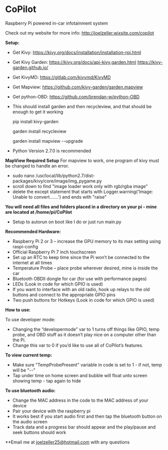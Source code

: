 # CoPilot
Raspberry Pi powered in-car infotainment system

Check out my website for more info: http://joelzeller.wixsite.com/copilot

**Setup:**
-	Get Kivy: https://kivy.org/docs/installation/installation-rpi.html
-	Get Kivy Garden: https://kivy.org/docs/api-kivy.garden.html 
			 https://kivy-garden.github.io/
-	Get KivyMD: https://gitlab.com/kivymd/KivyMD
-	Get Mapview: https://github.com/kivy-garden/garden.mapview 	
-	Get python-OBD: https://github.com/brendan-w/python-OBD

-	This should install garden and then recycleview, and that should be enough to get it working
	
	pip install kivy-garden
	
	garden install recycleview
	
	garden install mapview --upgrade

-	Python Version 2.7.0 is recommended

**MapView Required Setup**
For mapview to work, one program of kivy must be changed to handle an error.
-	sudo nano /usr/local/lib/python2.7/dist-packages/kivy/core/image/img_pygame.py
-	scroll down to find "image loader work only with rgb/rgba image"
-	delete the except statement that starts with Logger.warning('Image: Unable to convert.......') and ends with "raise"

**You will need all files and folders placed in a directory on your pi - mine are located at /home/pi/CoPilot**

-	Setup to autorun on boot like I do or just run main.py

**Recommended Hardware:**

- Raspberry Pi 2 or 3 – increase the GPU memory to its max setting using raspi-config 
- Official Raspberry Pi 7 inch touchscreen
- Set up an RTC to keep time since the Pi won’t be connected to the internet at all times
- Temperature Probe – place probe wherever desired, mine is inside the car
- Bluetooth OBDII dongle for car (for use with performance pages)
- LEDs (Look in code for which GPIO is used)
- If you want to interface with an old radio, hook up relays to the old buttons and connect to the appropriate GPIO pins
- Two push buttons for Hotkeys (Look in code for which GPIO is used)


**How to use:**
 
To use developer mode:
- Changing the “developermode” var to 1 turns off things like GPIO, temp probe, and OBD stuff as it doesn’t play nice on a computer other than the Pi.
- Change this var to 0 if you’d like to use all of CoPilot’s features.

**To view current temp:**
- Make sure "TempProbePresent" variable in code is set to 1 - if not, temp will be "--"
- Tap under time on home screen and bubble will float unto screen showing temp - tap again to hide

**To use bluetooth audio:**
- Change the MAC address in the code to the MAC address of your device
- Pair your device with the raspberry pi
- It works best if you start audio first and then tap the bluetooth button on the audio screen
- Track data and a progress bar should appear and the play/pause and seek buttons should work
 
**Email me at joelzeller25@hotmail.com with any questions
